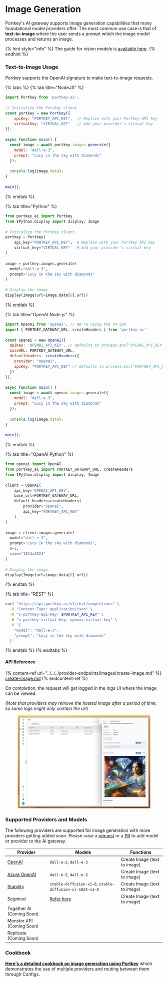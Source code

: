 # Image Generation

Portkey's AI gateway supports image generation capabilities that many foundational model providers offer. The most common use case is that of **text-to-image** where the user sends a prompt which the image model processes and returns an image.

{% hint style="info" %}
The guide for vision models is [available here](vision.md).
{% endhint %}

### Text-to-Image Usage

Portkey supports the OpenAI signature to make text-to-image requests.

{% tabs %}
{% tab title="NodeJS" %}
```javascript
import Portkey from 'portkey-ai';

// Initialize the Portkey client
const portkey = new Portkey({
    apiKey: "PORTKEY_API_KEY",  // Replace with your Portkey API key
    virtualKey: "VIRTUAL_KEY"   // Add your provider's virtual key
});

async function main() {
  const image = await portkey.images.generate({ 
    model: "dall-e-3", 
    prompt: "Lucy in the sky with diamonds" 
  });
  
  console.log(image.data);
}

main();
```
{% endtab %}

{% tab title="Python" %}
```python
from portkey_ai import Portkey
from IPython.display import display, Image

# Initialize the Portkey client
portkey = Portkey(
    api_key="PORTKEY_API_KEY",  # Replace with your Portkey API key
    virtual_key="VIRTUAL_KEY"   # Add your provider's virtual key
)

image = portkey.images.generate(
  model="dall-e-3",
  prompt="Lucy in the sky with diamonds"
)

# Display the image
display(Image(url=image.data[0].url))
```
{% endtab %}

{% tab title="OpenAI Node.js" %}
```javascript
import OpenAI from 'openai'; // We're using the v4 SDK
import { PORTKEY_GATEWAY_URL, createHeaders } from 'portkey-ai'

const openai = new OpenAI({
  apiKey: 'OPENAI_API_KEY', // defaults to process.env["OPENAI_API_KEY"],
  baseURL: PORTKEY_GATEWAY_URL,
  defaultHeaders: createHeaders({
    provider: "openai",
    apiKey: "PORTKEY_API_KEY" // defaults to process.env["PORTKEY_API_KEY"]
  })
});

async function main() {
  const image = await openai.images.generate({ 
    model: "dall-e-3", 
    prompt: "Lucy in the sky with diamonds" 
  });
  
  console.log(image.data);
}

main();
```
{% endtab %}

{% tab title="OpenAI Python" %}
```python
from openai import OpenAI
from portkey_ai import PORTKEY_GATEWAY_URL, createHeaders
from IPython.display import display, Image

client = OpenAI(
    api_key='OPENAI_API_KEY',
    base_url=PORTKEY_GATEWAY_URL,
    default_headers=createHeaders(
        provider="openai",
        api_key="PORTKEY_API_KEY"
    )
)

image = client.images.generate(
  model="dall-e-3",
  prompt="Lucy in the sky with diamonds",
  n=1,
  size="1024x1024"
)

# Display the image
display(Image(url=image.data[0].url))
```
{% endtab %}

{% tab title="REST" %}
```bash
curl "https://api.portkey.ai/v1/chat/completions" \
  -H "Content-Type: application/json" \
  -H "x-portkey-api-key: $PORTKEY_API_KEY" \
  -H "x-portkey-virtual-key: openai-virtual-key" \
  -d '{
    "model": "dall-e-3",
    "prompt": "Lucy in the sky with diamonds"
  }'
```
{% endtab %}
{% endtabs %}

#### API Reference

{% content-ref url="../../../provider-endpoints/images/create-image.md" %}
[create-image.md](../../../provider-endpoints/images/create-image.md)
{% endcontent-ref %}

On completion, the request will get logged in the logs UI where the image can be viewed.&#x20;

(_Note that providers may remove the hosted image after a period of time, so some logs might only contain the url_)

<figure><img src="../../../.gitbook/assets/image (1) (1) (1) (1) (1) (1) (1) (1).png" alt=""><figcaption></figcaption></figure>

### Supported Providers and Models

The following providers are supported for image generation with more providers getting added soon. Please raise a [request](../../../welcome/supported-llms/suggest-a-new-integration.md) or a [PR](https://github.com/Portkey-AI/gateway/pulls) to add model or provider to the AI gateway.

| Provider                                                        | Models                                                   | Functions                    |
| --------------------------------------------------------------- | -------------------------------------------------------- | ---------------------------- |
| [OpenAI](../../../welcome/supported-llms/openai/)               | `dall-e-2`, `dall-e-3`                                   | Create Image (text to image) |
| [Azure OpenAI](../../../welcome/supported-llms/azure-openai.md) | `dall-e-2`, `dall-e-3`                                   | Create Image (text to image) |
| [Stability](../../../welcome/supported-llms/stability-ai.md)    | `stable-diffusion-v1-6`, `stable-diffusion-xl-1024-v1-0` | Create Image (text to image) |
| Segmind                                                         | [Refer here](../../../welcome/supported-llms/segmind.md) | Create Image (text to image) |
| Together AI (Coming Soon)                                       |                                                          |                              |
| Monster API (Coming Soon)                                       |                                                          |                              |
| Replicate (Coming Soon)                                         |                                                          |                              |

### Cookbook

[**Here's a detailed cookbook on image generation using Portkey**](https://github.com/Portkey-AI/portkey-cookbook/blob/main/examples/image-generation.ipynb) which demonstrates the use of multiple providers and routing between them through Configs.
